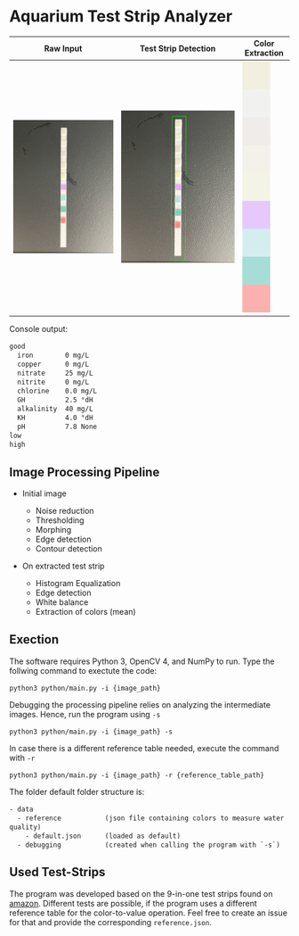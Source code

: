 # Aquarium Test Strip Analyzer

Raw Input | Test Strip Detection | Color Extraction
--- | --- | ---
![](https://github.com/Huntler/AquariumTestStripAnalyzer/blob/master/images/raw_example.JPG) | ![](https://github.com/Huntler/AquariumTestStripAnalyzer/blob/master/images/detection_example.jpg) | ![](https://github.com/Huntler/AquariumTestStripAnalyzer/blob/master/images/extraction_example.jpg)

Console output:

```
good
  iron        0 mg/L
  copper      0 mg/L
  nitrate     25 mg/L
  nitrite     0 mg/L
  chlorine    0.0 mg/L
  GH          2.5 °dH
  alkalinity  40 mg/L
  KH          4.0 °dH
  pH          7.8 None
low
high
```

## Image Processing Pipeline
- Initial image
  - Noise reduction
  - Thresholding
  - Morphing
  - Edge detection
  - Contour detection

- On extracted test strip
  - Histogram Equalization
  - Edge detection
  - White balance
  - Extraction of colors (mean)

## Exection
The software requires Python 3, OpenCV 4, and NumPy to run. Type the follwing command to exectute the code:

```
python3 python/main.py -i {image_path}
```

Debugging the processing pipeline relies on analyzing the intermediate images. Hence, run the program using `-s`

```
python3 python/main.py -i {image_path} -s
```

In case there is a different reference table needed, execute the command with `-r`

```
python3 python/main.py -i {image_path} -r {reference_table_path}
```

The folder default folder structure is:

```
- data
  - reference           (json file containing colors to measure water quality)
    - default.json      (loaded as default)
  - debugging           (created when calling the program with `-s`)
```

## Used Test-Strips
The program was developed based on the 9-in-one test strips found on [amazon](https://www.amazon.de/dp/B0BFX4H44F?ref=ppx_yo2ov_dt_b_product_details&th=1&language=en_GB). Different tests are possible, if the program uses a different reference table for the color-to-value operation. Feel free to create an issue for that and provide the corresponding `reference.json`.